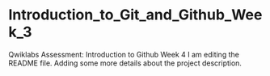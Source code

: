# Introduction_to_Git_and_Github_Week_3
Qwiklabs Assessment: Introduction to Github Week 4
I am editing the README file. Adding some more details about the project description.
